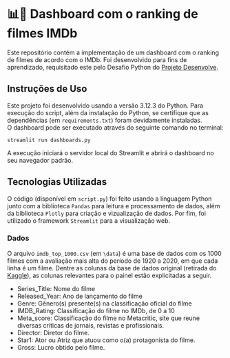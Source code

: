 # 📊🎥 Dashboard com o ranking de filmes IMDb 

Este repositório contém a implementação de um dashboard com o ranking de filmes de acordo com o IMDb. Foi desenvolvido para fins de aprendizado, requisitado este pelo Desafio Python do [Projeto Desenvolve](http://projetodesenvolve.com.br).

## Instruções de Uso
Este projeto foi desenvolvido usando a versão 3.12.3 do Python. Para execução do script, além da instalação do Python, se certifique que as dependências (em `requirements.txt`) foram devidamente instaladas. <br>
O dashboard pode ser executado através do seguinte comando no terminal:
```
streamlit run dashboards.py
```
A execução iniciará o servidor local do Streamlit e abrirá o dashboard no seu navegador padrão.

## Tecnologias Utilizadas
O código (disponível em `script.py`) foi feito usando a linguagem Python junto com a biblioteca `Pandas` para leitura e processamento de dados, além da biblioteca `Plotly` para criação e vizualização de dados. Por fim, foi utilizado o framework `Streamlit` para a visualização web.

### Dados
O arquivo `imdb_top_1000.csv` (em `\data`) é uma base de dados com os 1000 filmes com a avaliação mais alta do período de 1920 a 2020, em que cada linha é um filme. Dentre as colunas da base de dados original (retirada do [Kaggle](https://www.kaggle.com/datasets/harshitshankhdhar/imdb-dataset-of-top-1000-movies-and-tv-shows)), as colunas relevantes para o painel estão explicitadas a seguir.
* Series_Title: Nome do filme
* Released_Year: Ano de lançamento do filme
* Genre: Gênero(s) presente(s) na classificação oficial do filme
* IMDB_Rating: Classificação do filme no IMDb, de 0 a 10
* Meta_score: Classificação do filme no Metacritic, site que reune diversas críticas de jornais, revistas e profissionais.
* Director: Diretor do filme.
* Star1: Ator ou Atriz que atuou como o(a) protagonista do filme.
* Gross: Lucro obtido pelo filme.
